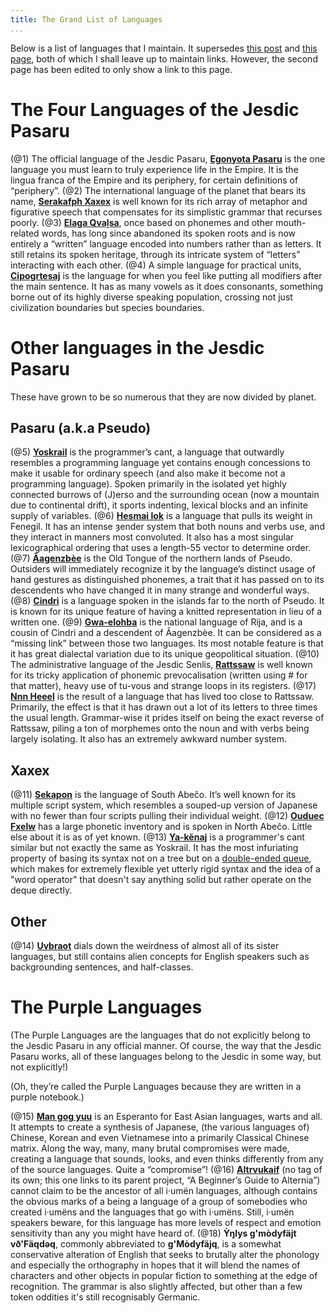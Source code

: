```yaml
---
title: The Grand List of Languages
...
```


Below is a list of languages that I maintain.
It supersedes [this post][old-post] and [this page][old-page],
both of which I shall leave up to maintain links.
However, the second page has been edited to only show a link to this page.

[old-post]: http://isoraqathedh.tumblr.com/post/104459911185/blurbs-for-all-the-languages
[old-page]: http://isoraqathedh.tumblr.com/language-list

# The Four Languages of the Jesdic Pasaru
(@1) The official language of the Jesdic Pasaru,
    [**Egonyota Pasaru**][PSD-EP] is the one language you must learn
    to truly experience life in the Empire.
    It is the lingua franca of the Empire and its periphery,
    for certain definitions of “periphery”.
(@2) The international language of the planet that bears its name,
    [**Serakafph Xaxex**][XAX-SX] is well known
    for its rich array of metaphor and figurative speech
    that compensates for its simplistic grammar that recurses poorly.
(@3) [**Elaga Qvaḻsa**][QUX-EQ],
    once based on phonemes and other mouth-related words,
    has long since abandoned its spoken roots
    and is now entirely a “written” language
    encoded into numbers rather than as letters.
    It still retains its spoken heritage,
    through its intricate system of “letters” interacting with each other.
(@4) A simple language for practical units,
    [**Cipogrtesaj**][CIR-Ct] is the language
    for when you feel like putting all modifiers after the main sentence.
    It has as many vowels as it does consonants,
    something borne out of its highly diverse speaking population,
    crossing not just civilization boundaries but species boundaries.

[PSD-EP]: http://isoraqathedh.tumblr.com/tagged/Egonyota-Pasaru
[XAX-SX]: http://isoraqathedh.tumblr.com/tagged/Serakafph-Xaxex
[QUX-EQ]: http://isoraqathedh.tumblr.com/tagged/Yuk%C5%A9a%7Celaga-%C3%BCt%C3%A6k%7CQva%E1%B8%BBsa
[CIR-Ct]: http://isoraqathedh.tumblr.com/tagged/Cipogrtesaj

# Other languages in the Jesdic Pasaru
These have grown to be so numerous that they are now divided by planet.

## Pasaru (a.k.a Pseudo)
(@5) [**Yoskrail**][PSD-Yk] is the programmer’s cant,
    a language that outwardly resembles a programming language
    yet contains enough concessions to make it usable for ordinary speech
    (and also make it become not a programming language).
    Spoken primarily in the isolated yet highly connected burrows of (J)erso
    and the surrounding ocean (now a mountain due to continental drift),
    it sports indenting, lexical blocks and an infinite supply of variables.
(@6) [**Hesmai Iok**][PSD-HI] is a language that pulls its weight in Fenegil.
    It has an intense ȝender system that both nouns and verbs use,
    and they interact in manners most convoluted.
    It also has a most singular lexicographical ordering
    that uses a length-55 vector to determine order.
(@7) [**Âagenzbèe**][PSD-Ag] is the Old Tongue of the northern lands of Pseudo.
    Outsiders will immediately recognize it
    by the language’s distinct usage of hand gestures as distinguished phonemes,
    a trait that it has passed on to its descendents
    who have changed it in many strange and wonderful ways.
(@8) [**Cindri**][PSD-Cd] is a language
    spoken in the islands far to the north of Pseudo.
    It is known for its unique feature of having a knitted representation
    in lieu of a written one.
(@9) [**Gwa-elohba**][PSD-GE] is the national language of Rija,
    and is a cousin of Cindri and a descendent of Âagenzbèe.
    It can be considered as a “missing link” between those two languages.
    Its most notable feature is that it has great dialectal variation
    due to its unique geopolitical situation.
(@10) The administrative language of the Jesdic Senlis,
    [**Rattssaw**][PSD-Rs] is well known
    for its tricky application of phonemic prevocalisation
    (written using # for that matter), heavy use of tu-vous
    and strange loops in its registers.
(@17) [**Nnn Heeel**][PSD-NH] is the result of a language
    that has lived too close to Rattssaw.
    Primarily, the effect is that it has drawn out a lot of its letters
    to three times the usual length.
    Grammar-wise it prides itself on being the exact reverse of Rattssaw,
    piling a ton of morphemes onto the noun
    and with verbs being largely isolating.
    It also has an extremely awkward number system.

[PSD-Yk]: http://isoraqathedh.tumblr.com/tagged/Yoskrai
[PSD-HI]: http://isoraqathedh.tumblr.com/tagged/Hesmai-Iok
[PSD-Rs]: http://isoraqathedh.tumblr.com/tagged/Rattssaw
[PSD-Cd]: http://isoraqathedh.tumblr.com/tagged/Cindri
[PSD-Ag]: http://isoraqathedh.tumblr.com/tagged/%C3%82agenzb%C3%A8e
[PSD-GE]: http://isoraqathedh.tumblr.com/search/Gwa-elohba (Linking the tag doesn't work. Really, Tumblr!)
[PSD-NH]: http://isoraqathedh.tumblr.com/tagged/Nnn-Heeel

## Xaxex
(@11) [**Sekapon**][XAX-Sk] is the language of South Abeĉo.
    It’s well known for its multiple script system,
    which resembles a souped-up version of Japanese
    with no fewer than four scripts pulling their individual weight.
(@12) [**Ouduec Fxelw**][XAX-OF] has a large phonetic inventory
    and is spoken in North Abeĉo.
    Little else about it is as of yet known.
(@13) [**Ya-kĕnaj**][XAX-Ya] is a programmer's cant
    similar but not exactly the same as Yoskrail.
    It has the most infuriating property
    of basing its syntax not on a tree but on a [double-ended queue][Deque],
    which makes for extremely flexible yet utterly rigid syntax
    and the idea of a "word operator" that doesn't say anything solid
    but rather operate on the deque directly.

[XAX-Sk]: http://isoraqathedh.tumblr.com/tagged/Sekapon
[XAX-OF]: http://isoraqathedh.tumblr.com/tagged/Ouduec-Fxelw
[XAX-Ya]: http://isoraqathedh.tumblr.com/search/Ya-k%C4%95naj (Same problem with Gwa-elohba. It seems like hyphens are a sticking point)

[Deque]: https://en.wikipedia.org/wiki/Double-ended_queue

## Other
(@14) [**Uvbraot**][LEB-Ub] dials down the weirdness
    of almost all of its sister languages,
    but still contains alien concepts for English speakers
    such as backgrounding sentences, and half-classes.

[LEB-Ub]: http://isoraqathedh.tumblr.com/tagged/Uvbraot

# The Purple Languages

(The Purple Languages are the languages
that do not explicitly belong to the Jesdic Pasaru in any official manner.
Of course, the way that the Jesdic Pasaru works,
all of these languages belong to the Jesdic in some way, but not explicitly!)

(Oh, they’re called the Purple Languages
because they are written in a purple notebook.)

(@15) [**Man gog yuu**][PUR-MGY] is an Esperanto for East Asian languages,
    warts and all.
    It attempts to create a synthesis of Japanese,
    (the various languages of) Chinese, Korean and even Vietnamese
    into a primarily Classical Chinese matrix.
    Along the way, many, many brutal compromises were made,
    creating a language that sounds, looks, and even thinks differently
    from any of the source languages.
    Quite a “compromise”!
(@16) [**Altrvukaif**][PUR-AKF]
    (no tag of its own; this one links to its parent project,
    “A Beginner’s Guide to Alternia”)
    cannot claim to be the ancestor of all i·umën languages,
    although contains the obvious marks of a being a language
    of a group of somebodies who created i·umëns
    and the languages that go with i·umëns.
    Still, i·umën speakers beware,
    for this language has more levels of respect and emotion sensitivity
    than any you might have heard of.
(@18) **Ỳŋlys g'mòdyfäjt vð'Fäqdəq**,
    commonly abbreviated to **g'Mòdyfäjq**,
    is a somewhat conservative alteration of English
    that seeks to brutally alter the phonology and especially the orthography
    in hopes that it will blend the names of characters
    and other objects in popular fiction
    to something at the edge of recognition.
    The grammar is also slightly affected, but other than a few token oddities
    it's still recognisably Germanic.

[PUR-MGY]: http://isoraqathedh.tumblr.com/tagged/Man-gog-yuu
[PUR-AKF]: http://isoraqathedh.tumblr.com/tagged/ABGTA
